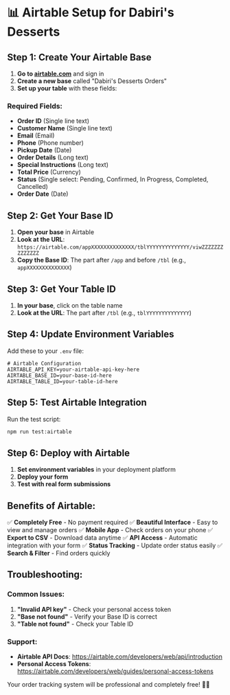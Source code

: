 # 📊 Airtable Setup for Dabiri's Desserts

## Step 1: Create Your Airtable Base

1. **Go to [airtable.com](https://airtable.com)** and sign in
2. **Create a new base** called "Dabiri's Desserts Orders"
3. **Set up your table** with these fields:

### Required Fields:
- **Order ID** (Single line text)
- **Customer Name** (Single line text)
- **Email** (Email)
- **Phone** (Phone number)
- **Pickup Date** (Date)
- **Order Details** (Long text)
- **Special Instructions** (Long text)
- **Total Price** (Currency)
- **Status** (Single select: Pending, Confirmed, In Progress, Completed, Cancelled)
- **Order Date** (Date)

## Step 2: Get Your Base ID

1. **Open your base** in Airtable
2. **Look at the URL**: `https://airtable.com/appXXXXXXXXXXXXXX/tblYYYYYYYYYYYYYY/viwZZZZZZZZZZZZZZ`
3. **Copy the Base ID**: The part after `/app` and before `/tbl` (e.g., `appXXXXXXXXXXXXXX`)

## Step 3: Get Your Table ID

1. **In your base**, click on the table name
2. **Look at the URL**: The part after `/tbl` (e.g., `tblYYYYYYYYYYYYYY`)

## Step 4: Update Environment Variables

Add these to your `.env` file:

```env
# Airtable Configuration
AIRTABLE_API_KEY=your-airtable-api-key-here
AIRTABLE_BASE_ID=your-base-id-here
AIRTABLE_TABLE_ID=your-table-id-here
```

## Step 5: Test Airtable Integration

Run the test script:
```bash
npm run test:airtable
```

## Step 6: Deploy with Airtable

1. **Set environment variables** in your deployment platform
2. **Deploy your form**
3. **Test with real form submissions**

## Benefits of Airtable:

✅ **Completely Free** - No payment required
✅ **Beautiful Interface** - Easy to view and manage orders
✅ **Mobile App** - Check orders on your phone
✅ **Export to CSV** - Download data anytime
✅ **API Access** - Automatic integration with your form
✅ **Status Tracking** - Update order status easily
✅ **Search & Filter** - Find orders quickly

## Troubleshooting:

### Common Issues:
1. **"Invalid API key"** - Check your personal access token
2. **"Base not found"** - Verify your Base ID is correct
3. **"Table not found"** - Check your Table ID

### Support:
- **Airtable API Docs**: https://airtable.com/developers/web/api/introduction
- **Personal Access Tokens**: https://airtable.com/developers/web/guides/personal-access-tokens

Your order tracking system will be professional and completely free! 🎂✨
